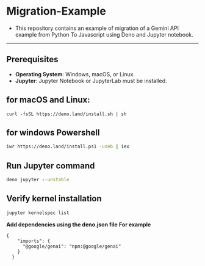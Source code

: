 # Migration-Example
- This repository contains an example of migration of a Gemini API example from Python To Javascript using Deno and Jupyter notebook.
---

## Prerequisites
- **Operating System**: Windows, macOS, or Linux.
- **Jupyter**: Jupyter Notebook or JupyterLab must be installed.

## for macOS and Linux:
```
curl -fsSL https://deno.land/install.sh | sh
```
## for windows Powershell
``` bash
iwr https://deno.land/install.ps1 -useb | iex
```
## Run Jupyter command
``` cmd
deno jupyter --unstable
```
## Verify kernel installation
```cmd
jupyter kernelspec list
```
**Add dependencies using the deno.json file**
**For example**
```
{
    "imports": {
      "@google/genai": "npm:@google/genai"
    }
  }
```

